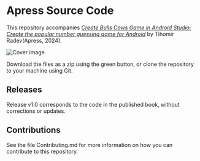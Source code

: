 # Apress Source Code

This repository accompanies [*Create Bulls Cows Game in Android Studio: Create the popular number guessing game for Android*](https://www.link.springer.com/book/10.1007/979-8-8688-0184-6) by Tihomir Radev(Apress, 2024).

[comment]: #cover
![Cover image](.jpg)

Download the files as a zip using the green button, or clone the repository to your machine using Git.

## Releases

Release v1.0 corresponds to the code in the published book, without corrections or updates.

## Contributions

See the file Contributing.md for more information on how you can contribute to this repository.